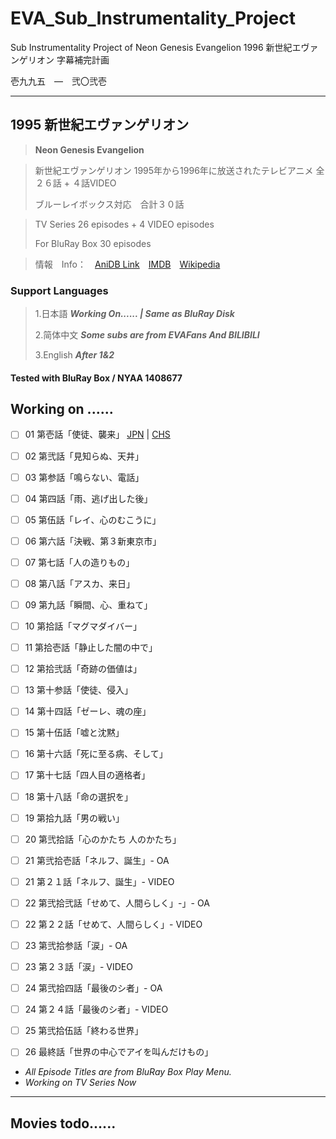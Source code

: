 # EVA_Sub_Instrumentality_Project
Sub Instrumentality Project of Neon Genesis Evangelion 1996 新世紀エヴァンゲリオン 字幕補完計画

壱九九五　―　弐〇弐壱
* * * 
## 1995 新世紀エヴァンゲリオン 
> **Neon Genesis Evangelion**

> 新世紀エヴァンゲリオン 1995年から1996年に放送されたテレビアニメ 全２６話 + ４話VIDEO
> 
> ブルーレイボックス対応　合計３０話

> TV Series 26 episodes + 4 VIDEO episodes
> 
> For BluRay Box 30 episodes

>情報　Info：　[AniDB Link](https://anidb.net/anime/22)　[IMDB](https://www.imdb.com/title/tt0112159/)　[Wikipedia](https://ja.wikipedia.org/wiki/%E6%96%B0%E4%B8%96%E7%B4%80%E3%82%A8%E3%83%B4%E3%82%A1%E3%83%B3%E3%82%B2%E3%83%AA%E3%82%AA%E3%83%B3)


### Support Languages 
> 1.日本語 ***Working On...... | Same as BluRay Disk***
> 
> 2.简体中文 ***Some subs are from EVAFans And BILIBILI***
> 
> 3.English ***After 1&2***

#### Tested with BluRay Box / NYAA 1408677

## Working on ......
- [ ] 01 第壱話「使徒、襲来」 [JPN](https://github.com/katyurua/EVA_Sub_Instrumentality_Project/raw/main/EVA01.JPN.ass) | [CHS](https://github.com/katyurua/EVA_Sub_Instrumentality_Project/raw/main/EVA01.CHS.ass)
- [ ] 02 第弐話「見知らぬ、天井」
- [ ] 03 第参話「鳴らない、電話」
- [ ] 04 第四話「雨、逃げ出した後」
- [ ] 05 第伍話「レイ、心のむこうに」
- [ ] 06 第六話「決戦、第３新東京市」
- [ ] 07 第七話「人の造りもの」
- [ ] 08 第八話「アスカ、来日」
- [ ] 09 第九話「瞬間、心、重ねて」
- [ ] 10 第拾話「マグマダイバー」
- [ ] 11 第拾壱話「静止した闇の中で」
- [ ] 12 第拾弐話「奇跡の価値は」
- [ ] 13 第十参話「使徒、侵入」
- [ ] 14 第十四話「ゼーレ、魂の座」
- [ ] 15 第十伍話「嘘と沈黙」
- [ ] 16 第十六話「死に至る病、そして」
- [ ] 17 第十七話「四人目の適格者」
- [ ] 18 第十八話「命の選択を」
- [ ] 19 第拾九話「男の戦い」
- [ ] 20 第弐拾話「心のかたち 人のかたち」
- [ ] 21 第弐拾壱話「ネルフ、誕生」- OA
- [ ] 21 第２１話「ネルフ、誕生」- VIDEO
- [ ] 22 第弐拾弐話「せめて、人間らしく」-」- OA
- [ ] 22 第２２話「せめて、人間らしく」- VIDEO
- [ ] 23 第弐拾参話「涙」- OA
- [ ] 23 第２３話「涙」- VIDEO
- [ ] 24 第弐拾四話「最後のシ者」- OA
- [ ] 24 第２４話「最後のシ者」- VIDEO
- [ ] 25 第弐拾伍話「終わる世界」
- [ ] 26 最終話「世界の中心でアイを叫んだけもの」


- *All Episode Titles are from BluRay Box Play Menu.*
- *Working on TV Series Now*

* * * 
## Movies todo......
